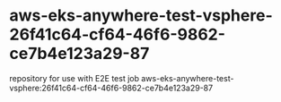# aws-eks-anywhere-test-vsphere-26f41c64-cf64-46f6-9862-ce7b4e123a29-87
repository for use with E2E test job aws-eks-anywhere-test-vsphere:26f41c64-cf64-46f6-9862-ce7b4e123a29-87
